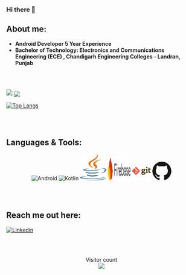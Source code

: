 ### Hi there 👋

<!--
**navdeepkhera04/navdeepkhera04** is a ✨ _special_ ✨ repository because its `README.md` (this file) appears on your GitHub profile.

Here are some ideas to get you started:

- 🔭 I’m currently working on ...
- 🌱 I’m currently learning ...
- 👯 I’m looking to collaborate on ...
- 🤔 I’m looking for help with ...
- 💬 Ask me about ...
- 📫 How to reach me: ...
- 😄 Pronouns: ...
- ⚡ Fun fact: ...
-->
## About me:
- **Android Developer 5 Year Experience**
- **Bachelor of Technology: Electronics and Communications Engineering (ECE) , Chandigarh Engineering Colleges - Landran, Punjab**


<br> </br>

<!--
we can pass different queries in below api. Like: hide, title_color, bg_color, etc. OR instead of manually customization of themes we can directly pass query
like: theme=radical OR theme=algolia    
Ex:
<img align="center" src="https://github-readme-stats.vercel.app/api/top-langs/?username=navdeepkhera04&theme=algolia&hide=html,Objective-C" />
-->

<img src="https://github-readme-stats.vercel.app/api?username=navdeepkhera04&&show_icons=true&title_color=ffffff&icon_color=79ff97&text_color=daf7dc&bg_color=003366">

<img align="center" src="https://github-readme-stats.vercel.app/api/top-langs/?username=navdeepkhera04&title_color=ffffff&icon_color=79ff97&text_color=daf7dc&bg_color=003366&hide=html,Objective-C,dart" />


[![Top Langs](https://github-readme-stats.vercel.app/api/top-langs/?username=navdeepkhera04)](https://github.com/navdeepkhera04/github-readme-stats)

<br> </br>
## Languages & Tools:

<p align="center">
<img src="https://upload.wikimedia.org/wikipedia/commons/6/64/Android_logo_2019_%28stacked%29.svg" alt="Android" width="80" height="75"/> 
<img src="https://raw.githubusercontent.com/gilbarbara/logos/master/logos/kotlin.svg" alt="Kotlin" width="60" height="55"/>
<img src="https://raw.githubusercontent.com/gilbarbara/logos/master/logos/java.svg" alt="Java" width="70" height="70"/> 
<img src="https://raw.githubusercontent.com/gilbarbara/logos/master/logos/firebase.svg" alt="Firebase" width="60" height="60"/> 
<img src="https://raw.githubusercontent.com/github/explore/80688e429a7d4ef2fca1e82350fe8e3517d3494d/topics/git/git.png" alt="Firebase" width="50" height="50"/> 
<img src="https://raw.githubusercontent.com/github/explore/78df643247d429f6cc873026c0622819ad797942/topics/github/github.png" alt="Android" width="50" height="50"/>
</p>


<br> </br>

## Reach me out here:

[![Linkedin](https://img.shields.io/badge/-LinkedIn-222222?style=flat-square&logo=Linkedin&color=blue&logoColor=white&link=https://www.linkedin.com/in/navdeepkhera04/)](https://www.linkedin.com/in/navdeepkhera04/)

<br> </br>

<p align="center"> 
  Visitor count<br>
  <img src="https://profile-counter.glitch.me/navdeepkhera04z/count.svg" />
</p>
